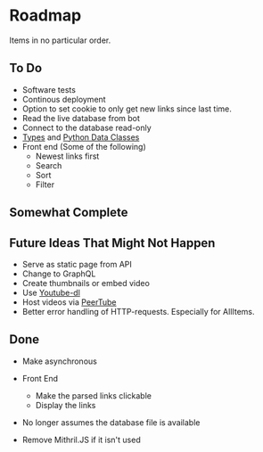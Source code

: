 # Roadmap

Items in no particular order.

## To Do

* Software tests
* Continous deployment
* Option to set cookie to only get new links since last time.
* Read the live database from bot
* Connect to the database read-only
* [Types](https://fastapi.tiangolo.com/python-types/) and
[Python Data Classes](https://realpython.com/python-data-classes/)
* Front end (Some of the following)
  * Newest links first
  * Search
  * Sort
  * Filter

## Somewhat Complete

## Future Ideas That Might Not Happen

* Serve as static page from API
* Change to GraphQL
* Create thumbnails or embed video
* Use [Youtube-dl](https://youtube-dl.org/)
* Host videos via [PeerTube](https://joinpeertube.org/)
* Better error handling of HTTP-requests.
Especially for AllItems.

## Done

* Make asynchronous

* Front End
  * Make the parsed links clickable
  * Display the links
* No longer assumes the database file is available
* Remove Mithril.JS if it isn't used
